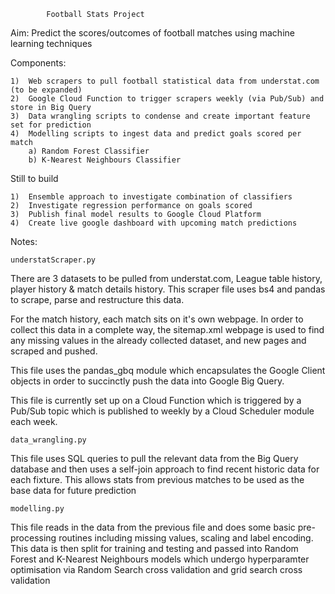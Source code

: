 
			Football Stats Project
			
			
Aim: Predict the scores/outcomes of football matches using machine learning techniques

Components:

	1)	Web scrapers to pull football statistical data from understat.com (to be expanded)
	2)	Google Cloud Function to trigger scrapers weekly (via Pub/Sub) and store in Big Query
	3)	Data wrangling scripts to condense and create important feature set for prediction
	4) 	Modelling scripts to ingest data and predict goals scored per match
		a) Random Forest Classifier
		b) K-Nearest Neighbours Classifier
		
Still to build

	1)	Ensemble approach to investigate combination of classifiers
	2)	Investigate regression performance on goals scored
	3) 	Publish final model results to Google Cloud Platform
	4)	Create live google dashboard with upcoming match predictions
	
	

Notes:

	understatScraper.py

There are 3 datasets to be pulled from understat.com, League table history, player history & match details history. This scraper file uses bs4 and pandas to scrape, parse and restructure this data.

For the match history, each match sits on it's own webpage. In order to collect this data in a complete way, the sitemap.xml webpage is used to find any missing values in the already collected dataset, and new pages and scraped and pushed.

This file uses the pandas_gbq module which encapsulates the Google Client objects in order to succinctly push the data into Google Big Query.


This file is currently set up on a Cloud Function which is triggered by a Pub/Sub topic which is published to weekly by a Cloud Scheduler module each week.


	data_wrangling.py
	
This file uses SQL queries to pull the relevant data from the Big Query database and then uses a self-join approach to find recent historic data for each fixture. This allows stats from previous matches to be used as the base data for future prediction


	modelling.py
	
This file reads in the data from the previous file and does some basic pre-processing routines including missing values, scaling and label encoding. This data is then split for training and testing and passed into Random Forest and K-Nearest Neighbours models which undergo hyperparamter optimisation via Random Search cross validation and grid search cross validation







